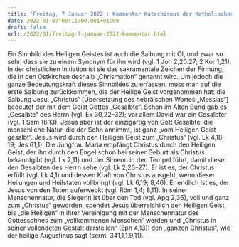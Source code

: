 ```yaml
---
title: 'Freitag, 7 Januar 2022 : Kommentar Katechismus der Katholischen Kirche'
date: 2022-01-07T09:11:00.001+01:00
draft: false
url: /2022/01/freitag-7-januar-2022-kommentar.html
---
```


Ein Sinnbild des Heiligen Geistes ist auch die Salbung mit Öl, und zwar so sehr, dass sie zu einem Synonym für ihn wird (vgl. 1 Joh 2,20.27; 2 Kor 1,21). In der christlichen Initiation ist sie das sakramentale Zeichen der Firmung, die in den Ostkirchen deshalb „Chrismation“ genannt wird. Um jedoch die ganze Bedeutungskraft dieses Sinnbildes zu erfassen, muss man auf die erste Salbung zurückkommen, die der Heilige Geist vorgenommen hat: die Salbung Jesu. „Christus“ \[Übersetzung des hebräischen Wortes „Messias“\] bedeutet der mit dem Geist Gottes „Gesalbte“. Schon im Alten Bund gab es „Gesalbte“ des Herrn (vgl. Ex 30,22–32); vor allem David war ein Gesalbter (vgl. 1 Sam 16,13). Jesus aber ist der einzigartig von Gott Gesalbte: die menschliche Natur, die der Sohn annimmt, ist ganz „vom Heiligen Geist gesalbt“. Jesus wird durch den Heiligen Geist zum „Christus“ (vgl. Lk 4,18–19; Jes 61,1). Die Jungfrau Maria empfängt Christus durch den Heiligen Geist, der ihn durch den Engel schon bei seiner Geburt als Christus bekanntgibt (vgl. Lk 2,11) und der Simeon in den Tempel führt, damit dieser den Gesalbten des Herrn sehe (vgl. Lk 2,26–27). Er ist es, der Christus erfüllt (vgl. Lk 4,1) und dessen Kraft von Christus ausgeht, wenn dieser Heilungen und Heilstaten vollbringt (vgl. Lk 6,19; 8,46). Er endlich ist es, der Jesus von den Toten auferweckt (vgl. Röm 1,4; 8,11). In seiner Menschennatur, die Siegerin ist über den Tod (vgl. Apg 2,36), voll und ganz zum „Christus“ geworden, spendet Jesus überreichlich den Heiligen Geist, bis „die Heiligen“ in ihrer Vereinigung mit der Menschennatur des Gottessohnes zum „vollkommenen Menschen“ werden und „Christus in seiner vollendeten Gestalt darstellen“ (Eph 4,13): den „ganzen Christus“, wie der heilige Augustinus sagt (serm. 341,1,1.9,11).